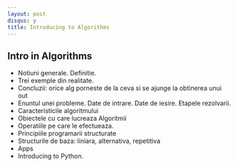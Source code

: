 ```yaml
---
layout: post
disqus: y
title: Introducing to Algorithms
---
```


Intro in Algorithms
------------------

* Notiuni generale. Definitie.
* Trei exemple din realitate.
* Concluzii: orice alg porneste de la ceva si se ajunge la obtinerea unui out
* Enuntul unei probleme. Date de intrare. Date de iesire. Etapele rezolvarii.
* Caracteristicile algoritmului
* Obiectele cu care lucreaza Algoritmii
* Operatiile pe care le efectueaza.
* Principiile programarii structurate
* Structurile de baza: liniara, alternativa, repetitiva
* Apps
* Introducing to Python.



